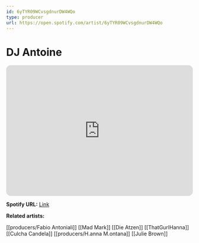 ```yaml
---
id: 6yTYR09WCvsgdnurDW4WQo
type: producer
url: https://open.spotify.com/artist/6yTYR09WCvsgdnurDW4WQo
---
```

# DJ Antoine

<iframe style="border-radius:12px" src="https://open.spotify.com/embed/artist/6yTYR09WCvsgdnurDW4WQo" width="100%" height="352" frameBorder="0" allowfullscreen="" allow="autoplay; clipboard-write; encrypted-media; fullscreen; picture-in-picture" loading="lazy"></iframe>

**Spotify URL:** [Link](https://open.spotify.com/artist/6yTYR09WCvsgdnurDW4WQo)

**Related artists:**

[[producers/Fabio Antoniali]]
[[Mad Mark]]
[[Die Atzen]]
[[ThatGurlHanna]]
[[Culcha Candela]]
[[producers/H.anna M.ontana]]
[[Julie Brown]]
